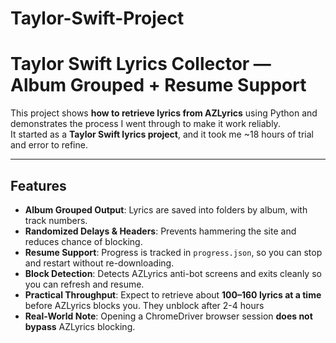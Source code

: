 # Taylor-Swift-Project
# Taylor Swift Lyrics Collector — Album Grouped + Resume Support

This project shows **how to retrieve lyrics from AZLyrics** using Python and demonstrates the process I went through to make it work reliably.  
It started as a **Taylor Swift lyrics project**, and it took me ~18 hours of trial and error to refine.  

---

## Features
- **Album Grouped Output**: Lyrics are saved into folders by album, with track numbers.  
- **Randomized Delays & Headers**: Prevents hammering the site and reduces chance of blocking.  
- **Resume Support**: Progress is tracked in `progress.json`, so you can stop and restart without re-downloading.  
- **Block Detection**: Detects AZLyrics anti-bot screens and exits cleanly so you can refresh and resume.  
- **Practical Throughput**: Expect to retrieve about **100–160 lyrics at a time** before AZLyrics blocks you. They unblock after 2-4 hours
- **Real-World Note**: Opening a ChromeDriver browser session **does not bypass** AZLyrics blocking.  

